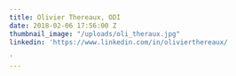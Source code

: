 ```yaml
---
title: Olivier Thereaux, ODI
date: 2018-02-06 17:56:00 Z
thumbnail_image: "/uploads/oli_theraux.jpg"
linkedin: 'https://www.linkedin.com/in/olivierthereaux/

'
---
```


